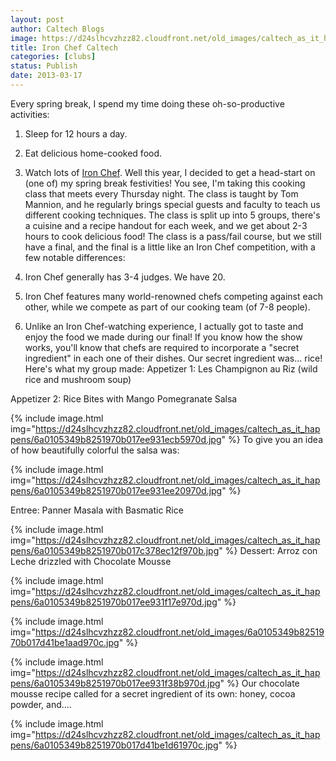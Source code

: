 ```yaml
---
layout: post
author: Caltech Blogs
image: https://d24slhcvzhzz82.cloudfront.net/old_images/caltech_as_it_happens/6a0105349b8251970b017c378ebb1f970b.jpg
title: Iron Chef Caltech
categories: [clubs]
status: Publish
date: 2013-03-17
---
```


Every spring break, I spend my time doing these oh-so-productive activities:
1. Sleep for 12 hours a day.

2. Eat delicious home-cooked food.

3. Watch lots of <a class="zem_slink" href="https://www.fujitv.co.jp/ironchef/index.html" rel="homepage" target="_blank" title="Iron Chef">Iron Chef</a>. 
Well this year, I decided to get a head-start on (one of) my spring break festivities!
You see, I'm taking this cooking class that meets every Thursday night. The class is taught by Tom Mannion, and he regularly brings special guests and faculty to teach us different cooking techniques. The class is split up into 5 groups, there's a cuisine and a recipe handout for each week, and we get about 2-3 hours to cook delicious food!
The class is a pass/fail course, but we still have a final, and the final is a little like an Iron Chef competition, with a few notable differences:
1. Iron Chef generally has 3-4 judges. We have 20.

2. Iron Chef features many world-renowned chefs competing against each other, while we compete as part of our cooking team (of 7-8 people).

3. Unlike an Iron Chef-watching experience, I actually got to taste and enjoy the food we made during our final!
If you know how the show works, you'll know that chefs are required to incorporate a "secret ingredient" in each one of their dishes. Our secret ingredient was... rice!
Here's what my group made:
Appetizer 1: Les Champignon au Riz (wild rice and mushroom soup)

Appetizer 2: Rice Bites with Mango Pomegranate Salsa


{% include image.html img="https://d24slhcvzhzz82.cloudfront.net/old_images/caltech_as_it_happens/6a0105349b8251970b017ee931ecb5970d.jpg" %}
To give you an idea of how beautifully colorful the salsa was:


{% include image.html img="https://d24slhcvzhzz82.cloudfront.net/old_images/caltech_as_it_happens/6a0105349b8251970b017ee931ee20970d.jpg" %}

Entree: Panner Masala with Basmatic Rice


{% include image.html img="https://d24slhcvzhzz82.cloudfront.net/old_images/caltech_as_it_happens/6a0105349b8251970b017c378ec12f970b.jpg" %}
Dessert: Arroz con Leche drizzled with Chocolate Mousse


{% include image.html img="https://d24slhcvzhzz82.cloudfront.net/old_images/caltech_as_it_happens/6a0105349b8251970b017ee931f17e970d.jpg" %}

{% include image.html img="https://d24slhcvzhzz82.cloudfront.net/old_images/6a0105349b8251970b017d41be1aad970c.jpg" %}

{% include image.html img="https://d24slhcvzhzz82.cloudfront.net/old_images/caltech_as_it_happens/6a0105349b8251970b017ee931f38b970d.jpg" %}
Our chocolate mousse recipe called for a secret ingredient of its own: honey, cocoa powder, and....


{% include image.html img="https://d24slhcvzhzz82.cloudfront.net/old_images/caltech_as_it_happens/6a0105349b8251970b017d41be1d61970c.jpg" %}

